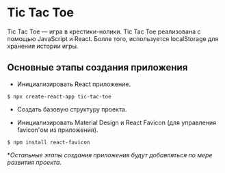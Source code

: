 # Tic Tac Toe

Tic Tac Toe — игра в крестики-нолики. Tic Tac Toe реализована с помощью JavaScript и React. Болле того, используется localStorage для хранения истории игры.

## Основные этапы создания приложения

- Инициализировать React приложение.

`$ npx create-react-app tic-tac-toe`

- Создать базовую структуру проекта.

- Инициализировать Material Design и React Favicon (для управления favicon'ом из приложения).

`$ npm install react-favicon`

**Остальные этапы создания приложения будут добавляться по мере развития проекта*.
